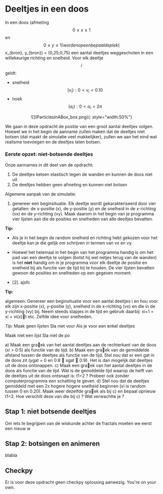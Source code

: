 # Deeltjes in een doos

In een doos (afmeting $$0 \leq x \leq 1$$ en $$0 \leq y \leq 1) worden op een bepaalde plek ($$x_{bron}, y_{bron}) = (0,25;0,75) een aantal deeltjes weggeschoten in een willekeurige richting en snelheid. Voor elk deeltje $$i$$ geldt:

   - snelheid $$(v_{i}): 0 < v_{i} < 0.10$$
   - hoek $$(\alpha_{i}): 0 < \alpha_{i} < 2\pi$$
   
<p align="center">
![](ParticlesInABox_box.png){: style="width:50%"}
</p>

We gaan in deze opdracht de positie van een groot aantal deeltjes volgen. Hoewel we in het begin de aanname zullen maken dat de deeltjes niet botsen (dat maakt de simulatie veel  makkelijker), zullen we aan het eind wat realisme toevoegen en de deeltjes laten botsen.

### Eerste opzet: niet-botsende deeltjes

Onze aannames in dit deel van de opdracht:
   1.  De deeltjes ketsen elastisch tegen de wanden en kunnen de doos niet uit
   2.  De deeltjes hebben geen afmeting en kunnen niet botsen

Algemene aanpak van de simulatie:

  1. genereer een beginsituatie. Elk deeltje wordt gekarakteriseerd door vier getallen: de x-positie (x), de y-positie (y) en de snelheid in de x-richting (vx) en de y-richting (vy). Maak daarom in het begin van je programma vier lijsten aan die de posities en snelheden van alle deeltjes bevatten.
  
**Tip:**
   - Als je in het begin de random snelheid en richting hebt gekozen voor het deeltje kan je die gelijk om schrijven in termen van vx en vy.
   - Hoewel het helemaal in het begin van het programma handig is om het pad van een deeltje te volgen (botst hij wel netjes terug van de wanden) is het **niet** handig om in je programma voor elk deeltje de positie en snelheid bij als functie van de tijd bij te houden. De vier lijsten bevatten gewoon de posities en snelheden op een gegeven moment. 

   - [2]. ajsfc  
  


**Tip:**

algemeen: Genereer een beginsituatie voor een aantal deeltjes i en hou voor elk zijn
x-positie (x), y-positie (y), snelheid in de x-richting (vx) en die in de y-richting (vy)
bij.  Neem steeds stapjes
in de tijd en gebruik daarbij: xi+1 = xi + vi(x)t etc. Zelfde idee voor snelheden.

*Tip:*
Maak geen lijsten Sla niet voor Als je voor een enkel deeltjes

Maak niet een lijst 
Sla niet de po


a) Maak een graek van het aantal deeltjes aan de rechterkant van de doos
(xi > 0:5) als functie van de tijd.
b) Maak een graek van de gemiddelde afstand tussen de deeltjes als functie
van de tijd.
Stel nou dat er een gat in de doos zit (ygat = 0 en 0:8  xgat  0:9). Het is dan
mogelijk dat deeltjes uit de doos ontsnappen.
c) Maak een graek van het aantal deeltjes in de doos als functie van de tijd. Wat is
de gemiddelde tijd waarop de helft van de deeltjes uit de doos ontsnapt is: t1=2 ?
Probeer ook zonder computerprogramma een schatting te geven.
d) Stel nou dat de deeltjes gemiddeld met een 2x hogere hogere snelheid beginnen
(vi is random tussen 0 en 0.20). Maak weer dezelfde graek als bij c) en bepaal
opnieuw t1=2. Hoe verschilt deze van die bij c) ? Wat verwachtte je ?


## Stap 1: niet botsende deeltjes

Om iets te begrijpen van de wiskunde achter de fractals moeten we eerst een nieuw w


## Stap 2: botsingen en animeren

blabla

## Checkpy

Er is voor deze opdracht geen checkpy oplossing aanwezig. You're on your own.
